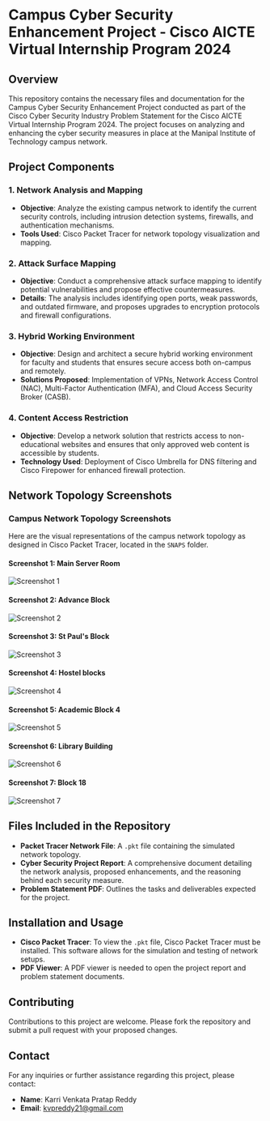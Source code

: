 # Campus Cyber Security Enhancement Project - Cisco AICTE Virtual Internship Program 2024

## Overview

This repository contains the necessary files and documentation for the Campus Cyber Security Enhancement Project conducted as part of the Cisco Cyber Security Industry Problem Statement for the Cisco AICTE Virtual Internship Program 2024. The project focuses on analyzing and enhancing the cyber security measures in place at the Manipal Institute of Technology campus network.

## Project Components

### 1. Network Analysis and Mapping

- **Objective**: Analyze the existing campus network to identify the current security controls, including intrusion detection systems, firewalls, and authentication mechanisms.
- **Tools Used**: Cisco Packet Tracer for network topology visualization and mapping.

### 2. Attack Surface Mapping

- **Objective**: Conduct a comprehensive attack surface mapping to identify potential vulnerabilities and propose effective countermeasures.
- **Details**: The analysis includes identifying open ports, weak passwords, and outdated firmware, and proposes upgrades to encryption protocols and firewall configurations.

### 3. Hybrid Working Environment

- **Objective**: Design and architect a secure hybrid working environment for faculty and students that ensures secure access both on-campus and remotely.
- **Solutions Proposed**: Implementation of VPNs, Network Access Control (NAC), Multi-Factor Authentication (MFA), and Cloud Access Security Broker (CASB).

### 4. Content Access Restriction

- **Objective**: Develop a network solution that restricts access to non-educational websites and ensures that only approved web content is accessible by students.
- **Technology Used**: Deployment of Cisco Umbrella for DNS filtering and Cisco Firepower for enhanced firewall protection.

## Network Topology Screenshots

### Campus Network Topology Screenshots

Here are the visual representations of the campus network topology as designed in Cisco Packet Tracer, located in the `SNAPS` folder.

#### Screenshot 1: Main Server Room

![Screenshot 1](SNAPS/1.png)

#### Screenshot 2: Advance Block

![Screenshot 2](SNAPS/2.png)

#### Screenshot 3: St Paul's Block

![Screenshot 3](SNAPS/3.png)

#### Screenshot 4: Hostel blocks

![Screenshot 4](SNAPS/4.png)

#### Screenshot 5: Academic Block 4

![Screenshot 5](SNAPS/5.png)

#### Screenshot 6: Library Building

![Screenshot 6](SNAPS/6.png)

#### Screenshot 7: Block 18

![Screenshot 7](SNAPS/7.png)

## Files Included in the Repository

- **Packet Tracer Network File**: A `.pkt` file containing the simulated network topology.
- **Cyber Security Project Report**: A comprehensive document detailing the network analysis, proposed enhancements, and the reasoning behind each security measure.
- **Problem Statement PDF**: Outlines the tasks and deliverables expected for the project.

## Installation and Usage

- **Cisco Packet Tracer**: To view the `.pkt` file, Cisco Packet Tracer must be installed. This software allows for the simulation and testing of network setups.
- **PDF Viewer**: A PDF viewer is needed to open the project report and problem statement documents.

## Contributing

Contributions to this project are welcome. Please fork the repository and submit a pull request with your proposed changes.

## Contact

For any inquiries or further assistance regarding this project, please contact:

- **Name**: Karri Venkata Pratap Reddy
- **Email**: [kvpreddy21@gmail.com](mailto:kvpreddy21@gmail.com)


